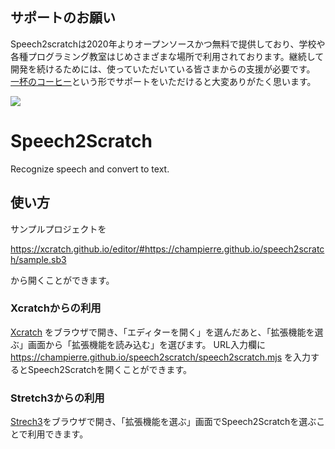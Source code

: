 ## サポートのお願い

Speech2scratchは2020年よりオープンソースかつ無料で提供しており、学校や各種プログラミング教室はじめさまざまな場所で利用されております。継続して開発を続けるためには、使っていただいている皆さまからの支援が必要です。<br />
[一杯のコーヒー](https://www.buymeacoffee.com/champierre)という形でサポートをいただけると大変ありがたく思います。

<a href="https://www.buymeacoffee.com/champierre"><img src="https://user-images.githubusercontent.com/10215/215533679-bb41b1a2-ba42-4eb6-9f9a-6d0bd67f3aaa.png"></a>

# Speech2Scratch

Recognize speech and convert to text.
## 使い方

サンプルプロジェクトを

https://xcratch.github.io/editor/#https://champierre.github.io/speech2scratch/sample.sb3

から開くことができます。

### Xcratchからの利用

[Xcratch](https://xcratch.github.io/) をブラウザで開き、「エディターを開く」を選んだあと、「拡張機能を選ぶ」画面から「拡張機能を読み込む」を選びます。
URL入力欄に https://champierre.github.io/speech2scratch/speech2scratch.mjs を入力するとSpeech2Scratchを開くことができます。

### Stretch3からの利用

[Strech3](https://stretch3.github.io/)をブラウザで開き、「拡張機能を選ぶ」画面でSpeech2Scratchを選ぶことで利用できます。
